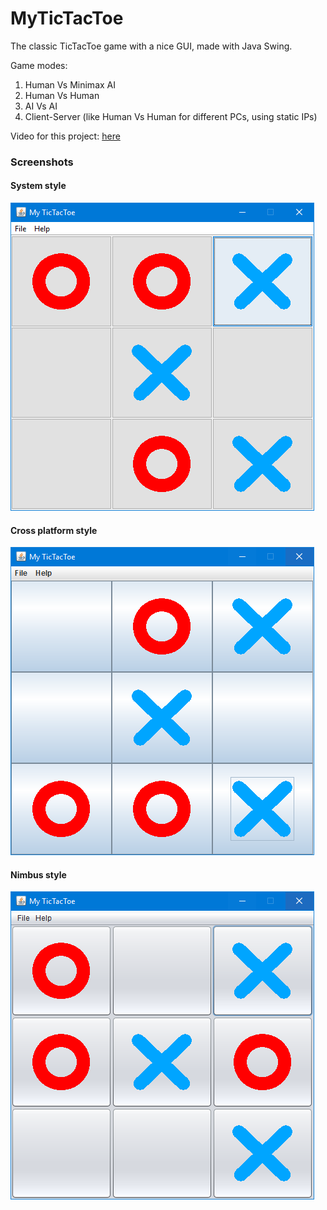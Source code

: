 # MyTicTacToe
The classic TicTacToe game with a nice GUI, made with Java Swing.

Game modes:
1) Human Vs Minimax AI
2) Human Vs Human
3) AI Vs AI
4) Client-Server (like Human Vs Human for different PCs, using static IPs)

Video for this project: [here](https://www.youtube.com/watch?v=yc8WF4b1LR0&feature=youtu.be)


### Screenshots


#### System style
![screenshot](/screenshots/1_system_style.png)

#### Cross platform style
![screenshot](/screenshots/2_cross_platform_style.png)

#### Nimbus style
![screenshot](/screenshots/3_nimbus_style.png)
